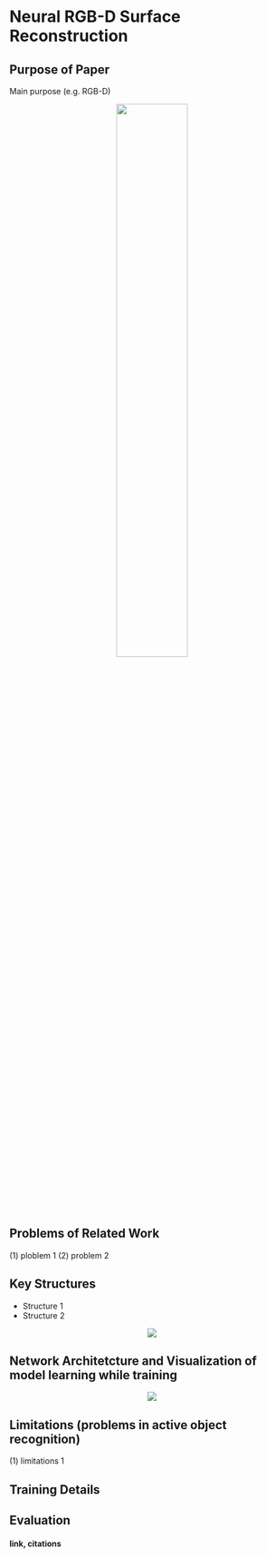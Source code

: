 # Neural RGB-D Surface Reconstruction

## Purpose of Paper
 <p> Main purpose (e.g. RGB-D)</p>
 <p align ="center"><img src="example_image" width="50%"></p>
 
## Problems of Related Work
(1) ploblem 1 
(2) problem 2

## Key Structures
- Structure 1
- Structure 2
<p align ="center"><img src="example_image_2"></p>

## Network Architetcture and Visualization of model learning while training 
<p align ="center"><img src="example_image_3"></p>

## Limitations (problems in active object recognition)
(1) limitations 1

## Training Details

## Evaluation

#### link, citations
 

